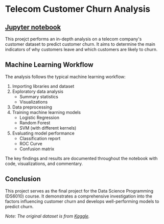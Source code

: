 # Telecom Customer Churn Analysis

## [Jupyter notebook](https://github.com/SaiAnushaKodali/telecom-churn-analysis-CS6010/blob/main/Telco_Churn_Project_CS6010.ipynb) 
This proejct performs an in-depth analysis on a telecom company's customer dataset to predict customer churn. It aims to determine the main indicators of why customers leave and which customers are likely to churn.

## Machine Learning Workflow

The analysis follows the typical machine learning workflow:

1. Importing libraries and dataset
2. Exploratory data analysis
   - Summary statistics
   - Visualizations
3. Data preprocessing
4. Training machine learning models
   - Logistic Regression
   - Random Forest
   - SVM (with different kernels)
5. Evaluating model performance
   - Classification report
   - ROC Curve
   - Confusion matrix

The key findings and results are documented throughout the notebook with code, visualizations, and commentary.

## Conclusion

This project serves as the final project for the Data Science Programming (DS6010) course. It demonstrates a comprehensive investigation into the factors influencing customer churn and develops well-performing models to predict churn.

*Note: The original dataset is from [Kaggle](https://www.kaggle.com/datasets/blastchar/telco-customer-churn?select=WA_Fn-UseC_-Telco-Customer-Churn).*


